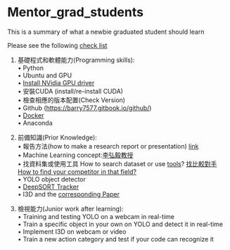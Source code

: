 # Mentor_grad_students
This is a summary of what a newbie graduated student should learn

Please see the following [check list](https://drive.google.com/file/d/1irOpnt_s3qbsQo_rPBxMZFYILYPqoteO/view?usp=sharing) 

1. 基礎程式和軟體能力(Programming skills): <br />
• Python <br />
• Ubuntu and GPU <br />
	• [Install NVidia GPU driver](https://drive.google.com/file/d/1tPwoYoZ6tnnOwVO62bZUmSNQRbMOh6hA/view?usp=sharing) <br />
	• 安裝CUDA (install/re-install CUDA) <br />
	• 檢查相應的版本配置(Check Version) <br />
• Github (https://barry7577.gitbook.io/github/) <br />
• [Docker](https://drive.google.com/file/d/1cqgPpnE-_V9-YKj2dG7cw7FyxqX-ZvSV/view?usp=sharing) <br />
• Anaconda <br />

2. 前備知識(Prior Knowledge):<br />
• 報告方法(how to make a research report or presentation) [link](https://drive.google.com/file/d/1bz1IbhurTBte6-Nqs6FOK-qrpbVor7_J/view?usp=sharing) <br />
• Machine Learning concept:[李弘毅教授](http://speech.ee.ntu.edu.tw/~hylee/ml/2021-spring.php)<br />
• 找資料集或使用工具 How to search dataset or use [tools](https://www.notion.so/9f52b1366eb14c919d52d5f948217f8a?pvs=4)? [找比較對手How to find your competitor in that field?](https://paperswithcode.com/) <br />
• YOLO object detector <br />
• [DeepSORT Tracker](https://github.com/nwojke/deep_sort) <br />
• I3D and the [corresponding Paper](https://arxiv.org/abs/1705.07750) <br />

3. 檢視能力(Junior work after learning): <br />
• Training and testing YOLO on a webcam in real-time <br />
• Train a specific object in your own on YOLO and detect it in real-time <br />
• Implement I3D on webcam or video<br />
• Train a new action category and test if your code can recognize it <br />


